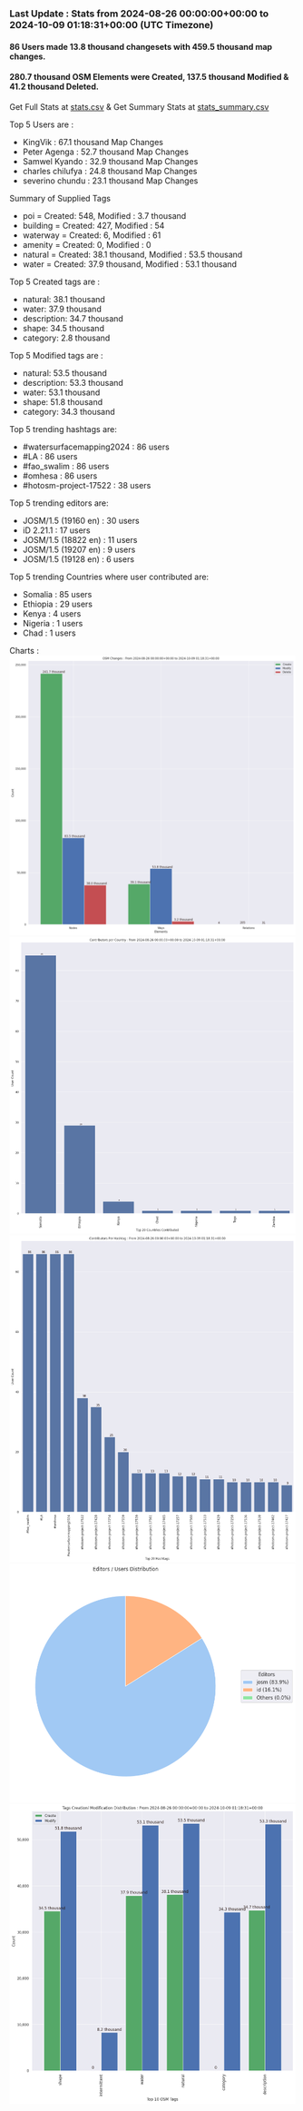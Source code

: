 ### Last Update : Stats from 2024-08-26 00:00:00+00:00 to 2024-10-09 01:18:31+00:00 (UTC Timezone)

#### 86 Users made 13.8 thousand changesets with 459.5 thousand map changes.
#### 280.7 thousand OSM Elements were Created, 137.5 thousand Modified & 41.2 thousand Deleted.
Get Full Stats at [stats.csv](/stats/watersurfacemapping/Daily/stats.csv)
 & Get Summary Stats at [stats_summary.csv](/stats/watersurfacemapping/Daily/stats_summary.csv)

Top 5 Users are : 
- KingVik : 67.1 thousand Map Changes
- Peter Agenga : 52.7 thousand Map Changes
- Samwel Kyando : 32.9 thousand Map Changes
- charles chilufya : 24.8 thousand Map Changes
- severino chundu : 23.1 thousand Map Changes

Summary of Supplied Tags
- poi = Created: 548, Modified : 3.7 thousand
- building = Created: 427, Modified : 54
- waterway = Created: 6, Modified : 61
- amenity = Created: 0, Modified : 0
- natural = Created: 38.1 thousand, Modified : 53.5 thousand
- water = Created: 37.9 thousand, Modified : 53.1 thousand


Top 5 Created tags are :
- natural: 38.1 thousand
- water: 37.9 thousand
- description: 34.7 thousand
- shape: 34.5 thousand
- category: 2.8 thousand


Top 5 Modified tags are :
- natural: 53.5 thousand
- description: 53.3 thousand
- water: 53.1 thousand
- shape: 51.8 thousand
- category: 34.3 thousand


Top 5 trending hashtags are:
- #watersurfacemapping2024 : 86 users
- #LA : 86 users
- #fao_swalim : 86 users
- #omhesa : 86 users
- #hotosm-project-17522 : 38 users


Top 5 trending editors are:
- JOSM/1.5 (19160 en) : 30 users
- iD 2.21.1 : 17 users
- JOSM/1.5 (18822 en) : 11 users
- JOSM/1.5 (19207 en) : 9 users
- JOSM/1.5 (19128 en) : 6 users


Top 5 trending Countries where user contributed are:
- Somalia : 85 users
- Ethiopia : 29 users
- Kenya : 4 users
- Nigeria : 1 users
- Chad : 1 users


 Charts : 
![Alt text](./stats_osm_changes.png) 
![Alt text](./stats_users_per_country.png) 
![Alt text](./stats_users_per_hashtag.png) 
![Alt text](./stats_editors_pie_chart.png) 
![Alt text](./stats_tags.png) 
